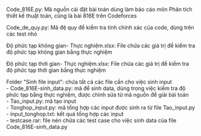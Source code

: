 Code_816E.py:  Mã nguồn cài đặt bài toán dùng làm báo cáo môn Phân tích thiết kế thuật toán, cũng là bài 816E trên Codeforces 
  
Code_de_quy.py: Mã đệ quy để kiểm tra tính chính xác của code, dùng trên các test nhỏ  
  
Độ phức tạp không gian- Thực nghiệm.xlsx: File chứa các giá trị để kiểm tra độ phức tạp không gian bằng thực nghiệm  
  
Độ phức tạp thời gian- Thực nghiệm.xlsx: File chứa các giá trị để kiểm tra độ phức tạp thời gian bằng thực nghiệm  

Folder "Sinh file input": chứa tất cả các file cần cho việc sinh input  
    - Code_816E-sinh_data.py: mã để sinh data, dùng trong việc kiểm tra độ phức tạp bằng thực nghiệm, được chỉnh sửa từ mã nguồn để giải bài toán   
    - Tao_input.py: mã tạo input   
    - Tonghop_input.py: mã tổng hợp các input được sinh ra từ file Tao_input.py  
    - input_tonghop.txt: kết quả tổng hợp các input  
    - testcase.rar: file nén chứa các test case cho việc sinh data của file Code_816E-sinh_data.py  
 

